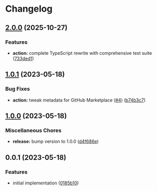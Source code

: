 # Changelog

## [2.0.0](https://github.com/jimeh/update-tags-action/compare/v1.0.1...v2.0.0) (2025-10-27)


### Features

* **action:** complete TypeScript rewrite with comprehensive test suite ([733ded1](https://github.com/jimeh/update-tags-action/commit/733ded1f0b9727d99d299cd42258479b4e64b27d))

## [1.0.1](https://github.com/jimeh/update-tags-action/compare/v1.0.0...v1.0.1) (2023-05-18)


### Bug Fixes

* **action:** tweak metadata for GitHub Marketplace
  ([#4](https://github.com/jimeh/update-tags-action/issues/4))
  ([b74b3c7](https://github.com/jimeh/update-tags-action/commit/b74b3c77fc20bdfd61e29dbf680a9f84612e5fda))

## [1.0.0](https://github.com/jimeh/update-tags-action/compare/v0.0.1...v1.0.0) (2023-05-18)


### Miscellaneous Chores

* **release:** bump version to 1.0.0
  ([d4f686e](https://github.com/jimeh/update-tags-action/commit/d4f686ef9ff51ff4426907f89983bd286903c23e))

## 0.0.1 (2023-05-18)


### Features

* initial implementation
  ([0185b10](https://github.com/jimeh/update-tags-action/commit/0185b100ff1752ce06ade4b147b6befb8c37e525))
